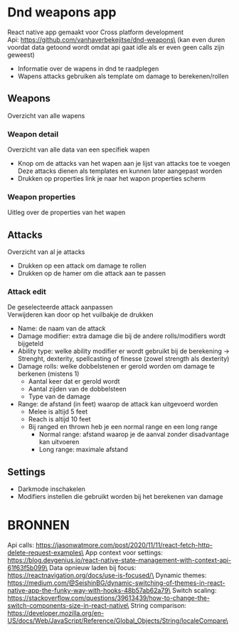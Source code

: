 # Dnd weapons app

React native app gemaakt voor Cross platform development\
Api: https://github.com/vanhaverbekejitse/dnd-weapons\
(kan even duren voordat data getoond wordt omdat api gaat idle als er even geen calls zijn geweest)

- Informatie over de wapens in dnd te raadplegen
- Wapens attacks gebruiken als template om damage to berekenen/rollen

## Weapons

Overzicht van alle wapens

### Weapon detail

Overzicht van alle data van een specifiek wapen

- Knop om de attacks van het wapen aan je lijst van attacks toe te voegen
  Deze attacks dienen als templates en kunnen later aangepast worden
- Drukken op properties link je naar het wapon properties scherm

### Weapon properties

Uitleg over de properties van het wapen

## Attacks

Overzicht van al je attacks

- Drukken op een attack om damage te rollen
- Drukken op de hamer om die attack aan te passen

### Attack edit

De geselecteerde attack aanpassen\
Verwijderen kan door op het vuilbakje de drukken

- Name: de naam van de attack
- Damage modifier: extra damage die bij de andere rolls/modifiers wordt bijgeteld
- Ability type: welke ability modifier er wordt gebruikt bij de berekening
  -> Strenght, dexterity, spellcasting of finesse (zowel strength als dexterity)
- Damage rolls: welke dobbelstenen er gerold worden om damage te berkenen (mistens 1)
  - Aantal keer dat er gerold wordt
  - Aantal zijden van de dobbelsteen
  - Type van de damage
- Range: de afstand (in feet) waarop de attack kan uitgevoerd worden
  - Melee is altijd 5 feet
  - Reach is altijd 10 feet
  - Bij ranged en thrown heb je een normal range en een long range
    - Normal range: afstand waarop je de aanval zonder disadvantage kan uitvoeren
    - Long range: maximale afstand

## Settings

- Darkmode inschakelen
- Modifiers instellen die gebruikt worden bij het berekenen van damage

# BRONNEN

Api calls: https://jasonwatmore.com/post/2020/11/11/react-fetch-http-delete-request-examples\
App context voor settings: https://blog.devgenius.io/react-native-state-management-with-context-api-61f63f5b099\
Data opnieuw laden bij focus: https://reactnavigation.org/docs/use-is-focused/\
Dynamic themes: https://medium.com/@SeishinBG/dynamic-switching-of-themes-in-react-native-app-the-funky-way-with-hooks-48b57ab62a79\
Switch scaling: https://stackoverflow.com/questions/39613439/how-to-change-the-switch-components-size-in-react-native\
String comparison: https://developer.mozilla.org/en-US/docs/Web/JavaScript/Reference/Global_Objects/String/localeCompare\

